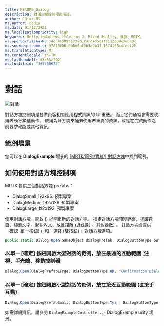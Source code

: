 ```yaml
---
title: README_Dialog
description: 對話方塊控制項的描述。
author: CDiaz-MS
ms.author: cadia
ms.date: 01/12/2021
ms.localizationpriority: high
keywords: Unity、HoloLens、HoloLens 2、Mixed Reality、開發、MRTK、
ms.openlocfilehash: 3ddc4b9895179a8d2df0f656d19112834e36cd9c
ms.sourcegitcommit: 97815006c09be0a43b3d9b33c1674150cdfecf2b
ms.translationtype: MT
ms.contentlocale: zh-TW
ms.lasthandoff: 03/03/2021
ms.locfileid: "101780637"
---
```

# <a name="dialog"></a>對話

![對話](../../Images/Dialog/MRTK_UX_Dialog_Main.png)

對話方塊控制項是提供內容相關應用程式資訊的 UI 重迭。 而且它們通常會需要使用者執行某種動作。 使用對話方塊來通知使用者重要的資訊，或是在完成動作之前要求確認或其他資訊。

## <a name="example-scene"></a>範例場景

您可以在 **DialogExample** 場景的 [ [MRTK/範例/實驗/] 對話方塊](https://github.com/microsoft/MixedRealityToolkit-Unity/tree/mrtk_development/Assets/MRTK/SDK/Experimental/Dialog)中找到範例。

## <a name="how-to-use-dialog-control"></a>如何使用對話方塊控制項

MRTK 提供三個對話方塊 prefabs：

- DialogSmall_192x96. 預製專案
- DialogMedium_192x128. 預製專案
- DialogLarge_192x192. 預製專案

使用對話方塊。開啟 () 以開啟新的對話方塊。 指定對話方塊預製專案、按鈕數目、標題文字、郵件內文、放置距離 (近或遠) 、其他變數) 。 對話方塊會提供「確認 (單一按鈕) 」和「選擇 (雙按鈕) 」對話方塊選項。

```c#
public static Dialog Open(GameObject dialogPrefab, DialogButtonType buttons, string title, string message, bool placeForNearInteraction, System.Object variable = null)
```

### <a name="example-of-opening-large-dialog-with-single-ok-button-placed-at-far-interaction-range-gaze-hand-ray-motion-controller"></a>以單一 [確定] 按鈕開啟大型對話的範例，放在最遠的互動範圍 (注視、手光線、移動控制器) 

```c#
Dialog.Open(DialogPrefabLarge, DialogButtonType.OK, "Confirmation Dialog, Large, Far", "This is an example of a large dialog with only one button, placed at far interaction range", false);
```

### <a name="example-of-opening-small-dialog-with-single-ok-button-placed-at-near-interaction-range-direct-hand-interaction"></a>以單一 [確定] 按鈕開啟小型對話的範例，放在接近互動範圍 (直接手互動) 

```c#
Dialog.Open(DialogPrefabSmall, DialogButtonType.Yes | DialogButtonType.No, "Confirmation Dialog, Small, Far", "This is an example of a small dialog with a choice message, placed at near interaction range", true);
```

如需詳細資訊，請參閱 `DialogExampleController.cs` DialogExample unity 場景。

